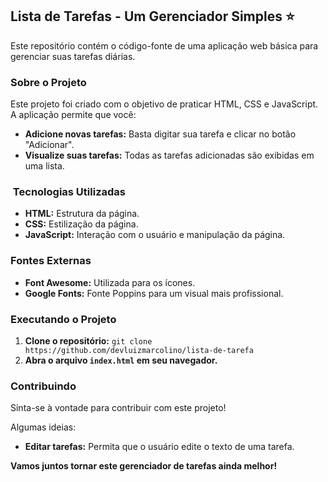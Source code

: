 ##  Lista de Tarefas - Um Gerenciador Simples :star:

Este repositório contém o código-fonte de uma aplicação web básica para gerenciar suas tarefas diárias.

###  Sobre o Projeto

Este projeto foi criado com o objetivo de praticar HTML, CSS e JavaScript.  A aplicação permite que você:

* **Adicione novas tarefas:** Basta digitar sua tarefa e clicar no botão "Adicionar".
* **Visualize suas tarefas:** Todas as tarefas adicionadas são exibidas em uma lista. 
 
### ️ Tecnologias Utilizadas

* **HTML:** Estrutura da página.
* **CSS:** Estilização da página.
* **JavaScript:** Interação com o usuário e manipulação da página.

###  Fontes Externas

* **Font Awesome:** Utilizada para os ícones. 
* **Google Fonts:** Fonte Poppins para um visual mais profissional.

###  Executando o Projeto

1. **Clone o repositório:** `git clone https://github.com/devluizmarcolino/lista-de-tarefa`
2. **Abra o arquivo `index.html` em seu navegador.**

###  Contribuindo

Sinta-se à vontade para contribuir com este projeto! 

Algumas ideias:
* **Editar tarefas:** Permita que o usuário edite o texto de uma tarefa.

**Vamos juntos tornar este gerenciador de tarefas ainda melhor!** 
